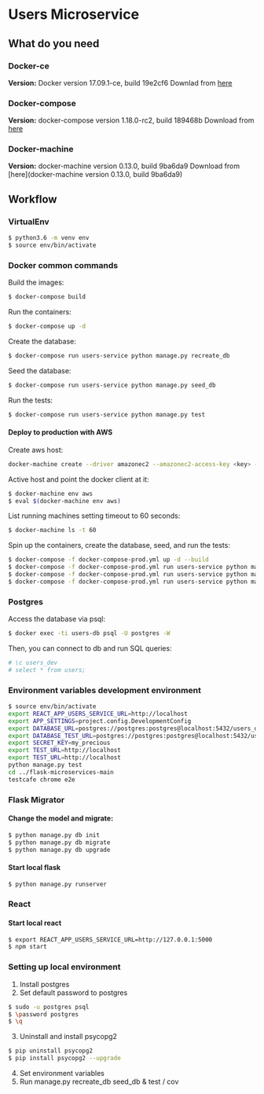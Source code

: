 # Users Microservice

## What do you need

### Docker-ce

**Version:** Docker version 17.09.1-ce, build 19e2cf6
Downlad from [here](https://docs.docker.com/engine/installation/linux/docker-ce/ubuntu/)

### Docker-compose

**Version:** docker-compose version 1.18.0-rc2, build 189468b
Download from [here](https://docs.docker.com/compose/install/)

### Docker-machine

**Version:** docker-machine version 0.13.0, build 9ba6da9
Download from [here](docker-machine version 0.13.0, build 9ba6da9)


## Workflow

### VirtualEnv

```bash
$ python3.6 -m venv env
$ source env/bin/activate
```

### Docker common commands

Build the images:
```bash
$ docker-compose build
```

Run the containers:
```bash
$ docker-compose up -d
```

Create the database:
```bash
$ docker-compose run users-service python manage.py recreate_db
```

Seed the database:
```bash
$ docker-compose run users-service python manage.py seed_db
```

Run the tests:
```bash
$ docker-compose run users-service python manage.py test
```

#### Deploy to production with AWS

Create aws host:
```bash
docker-machine create --driver amazonec2 --amazonec2-access-key <key> --amazonec2-secret-key <secresecrett> aws
```

Active host and point the docker client at it:
```bash
$ docker-machine env aws
$ eval $(docker-machine env aws)
```

List running machines setting timeout to 60 seconds:
```bash
$ docker-machine ls -t 60
```

Spin up the containers, create the database, seed, and run the tests:
```bash
$ docker-compose -f docker-compose-prod.yml up -d --build
$ docker-compose -f docker-compose-prod.yml run users-service python manage.py recreate_db
$ docker-compose -f docker-compose-prod.yml run users-service python manage.py seed_db
$ docker-compose -f docker-compose-prod.yml run users-service python manage.py test
```

### Postgres

Access the database via psql:
```bash
$ docker exec -ti users-db psql -U postgres -W
```

Then, you can connect to db and run SQL queries:
```bash
# \c users_dev
# select * from users;
```

### Environment variables development environment

```bash
$ source env/bin/activate
export REACT_APP_USERS_SERVICE_URL=http://localhost 
export APP_SETTINGS=project.config.DevelopmentConfig
export DATABASE_URL=postgres://postgres:postgres@localhost:5432/users_dev
export DATABASE_TEST_URL=postgres://postgres:postgres@localhost:5432/users_test
export SECRET_KEY=my_precious
export TEST_URL=http://localhost
export TEST_URL=http://localhost
python manage.py test
cd ../flask-microservices-main
testcafe chrome e2e
```

### Flask Migrator

#### Change the model and migrate:

```bash
$ python manage.py db init
$ python manage.py db migrate
$ python manage.py db upgrade
```

#### Start local flask

```bash
$ python manage.py runserver
```

### React

#### Start local react

```bash
$ export REACT_APP_USERS_SERVICE_URL=http://127.0.0.1:5000
$ npm start
```

### Setting up local environment

1. Install postgres
2. Set default password to postgres
```bash
$ sudo -u postgres psql
$ \password postgres
$ \q
```
3. Uninstall and install psycopg2
```bash
$ pip uninstall psycopg2
$ pip install psycopg2 --upgrade
```
4. Set environment variables
5. Run manage.py recreate_db seed_db & test / cov
